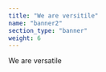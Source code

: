 ```yaml
---
title: "We are versitile"
name: "banner2"
section_type: "banner"
weight: 6
---
```


<span class="text-uppercase">We are versatile</span>
